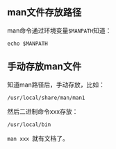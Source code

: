 ## man文件存放路径
man命令通过环境变量`$MANPATH`知道：

`echo $MANPATH`

## 手动存放man文件
知道man路径后，手动存放，比如：

`/usr/local/share/man/man1
`

然后二进制命令xxx存放：

`/usr/local/bin
`

`man xxx `就有文档了。
